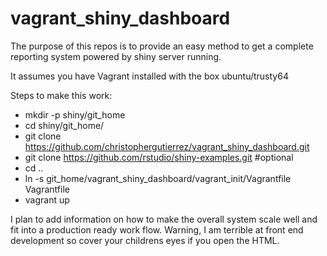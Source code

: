 # vagrant_shiny_dashboard
The purpose of this repos is to provide an easy method to get a complete reporting system powered by shiny server running.

It assumes you have Vagrant installed with the box ubuntu/trusty64

Steps to make this work:

- mkdir -p shiny/git_home
- cd shiny/git_home/
- git clone https://github.com/christophergutierrez/vagrant_shiny_dashboard.git
- git clone https://github.com/rstudio/shiny-examples.git #optional
- cd ..
- ln -s git_home/vagrant_shiny_dashboard/vagrant_init/Vagrantfile Vagrantfile
- vagrant up 

I plan to add information on how to make the overall system scale well and fit into a production ready work flow. Warning, I am terrible at front end development so cover your childrens eyes if you open the HTML.

